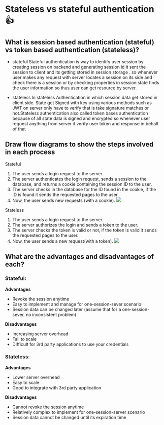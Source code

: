 # Stateless vs stateful authentication :+1: 

## What is session based authentication (stateful) vs token based authentication (stateless)?
* stateful
Stateful authentication is way to identify user session by creating session on backend and generating session id it sent the session to client and its getting stored in session storage .
so whenever user makes any request with server locates a session on its side and check there is a session or by checking properties in session state finds the user information so thus user can get resource by server.

* stateless
In stateless Authentication in which session data get stored in client side. State get Signed with key using various methods such as JWT on server only have to verify that is take signature matches or not.Stateless authentication also called token bases authentication because of all state data is signed and encrypted so whenever user request anything from server it verify user token and response in behalf of that

## Draw flow diagrams to show the steps involved in each process
 Stateful
 1. The user sends a login request to the server.
2. The server authenticates the login request, sends a session to the database, and returns a cookie containing the session ID to the user.
3. The server checks in the database for the ID found in the cookie, if the ID is found it sends the requested pages to the user.
4. Now, the user sends new requests (with a cookie).
![](https://i.imgur.com/GwIVaBJ.png)


Stateless
1. The user sends a login request to the server.
2. The server authorizes the login and sends a token to the user.
3. The server checks the token is valid or not, if the token is valid it sends the requested pages to the user.
4. Now, the user sends a new request(with a token).
![](https://i.imgur.com/46tJvNq.png)


## What are the advantages and disadvantages of each?

### Stateful: 
**Advantages**
* Revoke the session anytime
* Easy to implement and manage for one-session-sever scenario
* Session data can be changed later (assume that for a one-session-sever, no inconsistent problem)

**Disadvantages**
* Increasing server overhead
* Fail to scale
* Difficult for 3rd party applications to use your credentials

### Stateless: 
**Advantages**
* Lower server overhead
* Easy to scale
* Good to integrate with 3rd party application

**Disadvantages**
* Cannot revoke the session anytime
* Relatively complex to implement for one-session-server scenario
* Session data cannot be changed until its expiration time
